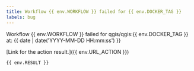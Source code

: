 ```yaml
---
title: Workflow {{ env.WORKFLOW }} failed for {{ env.DOCKER_TAG }}
labels: bug
---
```


Workflow {{ env.WORKFLOW }} failed for qgis/qgis:{{ env.DOCKER_TAG }} at: {{ date | date('YYYY-MM-DD HH:mm:ss') }}

[Link for the action result.]({{ env.URL_ACTION }})

```
{{ env.RESULT }}
```